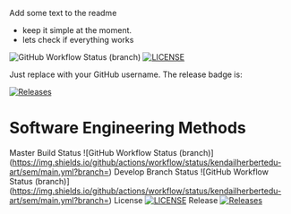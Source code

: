 Add some text to the readme 
- keep it simple at the moment.
- lets check if everything works

![GitHub Workflow Status (branch)](https://img.shields.io/github/actions/workflow/status/kendailherbertedu-art/sem/main.yml?branch=master)
[![LICENSE](https://img.shields.io/github/license/kendailherbertedu-art/sem.svg?style=flat-square)](https://github.com/kendailherbertedu-art/sem/blob/master/LICENSE)

Just replace <github-username> with your GitHub username. The release badge is:

[![Releases](https://img.shields.io/github/release/kendailherbertedu-art/sem/all.svg?style=flat-square)](https://github.com/kendailherbertedu-art/sem/releases)


# Software Engineering Methods
Master Build Status ![GitHub Workflow Status (branch)](https://img.shields.io/github/actions/workflow/status/kendailherbertedu-art/sem/main.yml?branch=<master branch>)
Develop Branch Status ![GitHub Workflow Status (branch)](https://img.shields.io/github/actions/workflow/status/kendailherbertedu-art/sem/main.yml?branch=<develop branch>)
License [![LICENSE](https://img.shields.io/github/license/<username>/<repository>.svg?style=flat-square)](https://github.com/kendailherbertedu-art/sem/blob/master/LICENSE)
Release [![Releases](https://img.shields.io/github/release/<username>/<repository>/all.svg?style=flat-square)](https://github.com/kendailherbertedu-art/sem/releases)